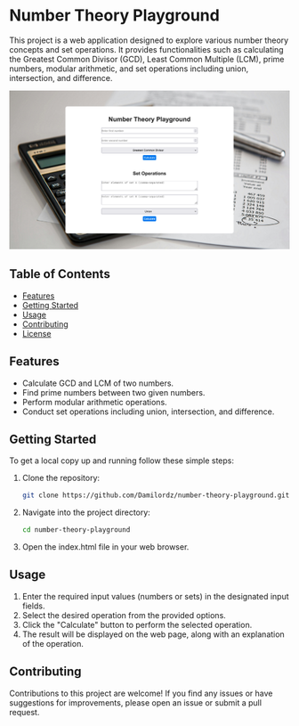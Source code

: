 # Number Theory Playground

This project is a web application designed to explore various number theory concepts and set operations. It provides functionalities such as calculating the Greatest Common Divisor (GCD), Least Common Multiple (LCM), prime numbers, modular arithmetic, and set operations including union, intersection, and difference.

![Screenshot of Number Theory Playground](images/screenshot.png)

## Table of Contents

- [Features](#features)
- [Getting Started](#getting-started)
- [Usage](#usage)
- [Contributing](#contributing)
- [License](#license)

## Features

- Calculate GCD and LCM of two numbers.
- Find prime numbers between two given numbers.
- Perform modular arithmetic operations.
- Conduct set operations including union, intersection, and difference.

## Getting Started

To get a local copy up and running follow these simple steps:

1. Clone the repository:
   ```bash
   git clone https://github.com/Damilordz/number-theory-playground.git
   
2. Navigate into the project directory:
    ```bash
    cd number-theory-playground
3. Open the index.html file in your web browser.

## Usage
1. Enter the required input values (numbers or sets) in the designated input fields.
2. Select the desired operation from the provided options.
3. Click the "Calculate" button to perform the selected operation.
4. The result will be displayed on the web page, along with an explanation of the operation.

## Contributing

Contributions to this project are welcome! If you find any issues or have suggestions for improvements, please open an issue or submit a pull request.
